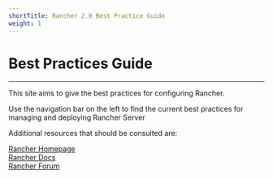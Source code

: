 ```yaml
---
shortTitle: Rancher 2.0 Best Practice Guide
weight: 1
---
```


# Best Practices Guide
---

This site aims to give the best practices for configuring Rancher.

Use the navigation bar on the left to find the current best practices for managing and deploying Rancher Server

Additional resources that should be consulted are:

<a href="https://www.rancher.com/" target="_blank">Rancher Homepage</a><br>
<a href="https://docs.rancher.com/" target="_blank">Rancher Docs</a><br>
<a href="https://forums.rancher.com/" target="_blank">Rancher Forum</a><br>